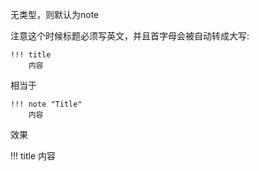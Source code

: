 无类型，则默认为note

注意这个时候标题必须写英文，并且首字母会被自动转成大写:

```text
!!! title
    内容
```

相当于

```text
!!! note "Title"
    内容
```

效果

!!! title
    内容
